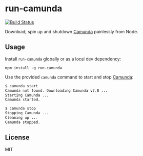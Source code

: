 # run-camunda

[![Build Status](https://travis-ci.org/nikku/run-camunda.svg?branch=master)](https://travis-ci.org/nikku/run-camunda)

Download, spin up and shutdown [Camunda](https://camunda.org/) painlessly from Node.


## Usage

Install `run-camunda` globally or as a local dev dependency:

```
npm install -g run-camunda
```

Use the provided `camunda` command to start and stop [Camunda](https://camunda.org/):

```bash
$ camunda start
Camunda not found. Downloading Camunda v7.8 ...
Starting Camunda ...
Camunda started.

$ camunda stop
Stopping Camunda ...
Cleaning up ...
Camunda stopped.
```


## License

MIT